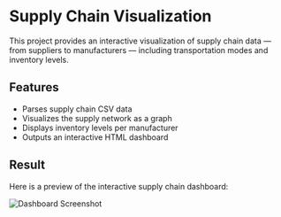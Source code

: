 # Supply Chain Visualization

This project provides an interactive visualization of supply chain data — from suppliers to manufacturers — including transportation modes and inventory levels.

##  Features

- Parses supply chain CSV data
- Visualizes the supply network as a graph
- Displays inventory levels per manufacturer
- Outputs an interactive HTML dashboard

##  Result
Here is a preview of the interactive supply chain dashboard:

![Dashboard Screenshot](assests/output.png.png)



